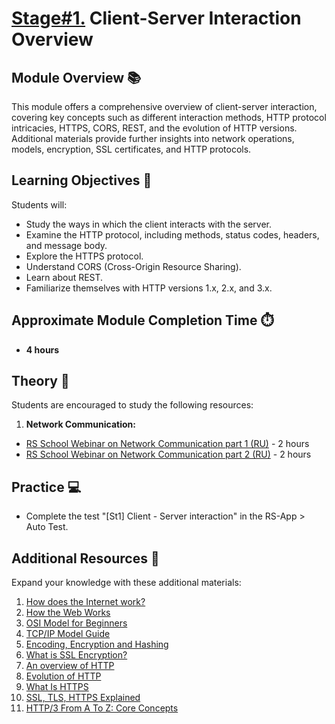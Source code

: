 # [Stage#1.](../../) Client-Server Interaction Overview

## Module Overview 📚

This module offers a comprehensive overview of client-server interaction, covering key concepts such as different interaction methods, HTTP protocol intricacies, HTTPS, CORS, REST, and the evolution of HTTP versions. Additional materials provide further insights into network operations, models, encryption, SSL certificates, and HTTP protocols.

## Learning Objectives 🎯

Students will:

- Study the ways in which the client interacts with the server.
- Examine the HTTP protocol, including methods, status codes, headers, and message body.
- Explore the HTTPS protocol.
- Understand CORS (Cross-Origin Resource Sharing).
- Learn about REST.
- Familiarize themselves with HTTP versions 1.x, 2.x, and 3.x.

## Approximate Module Completion Time ⏱️

- **4 hours**

## Theory 📖

Students are encouraged to study the following resources:

1. **Network Communication:**

- [RS School Webinar on Network Communication part 1 (RU)](https://www.youtube.com/watch?v=4jA9Nea51T8) - 2 hours
- [RS School Webinar on Network Communication part 2 (RU)](https://www.youtube.com/watch?v=_8GoJck9O9Y) - 2 hours

## Practice 💻

- Complete the test "[St1] Client - Server interaction" in the RS-App > Auto Test.

## Additional Resources 📘

Expand your knowledge with these additional materials:

1. [How does the Internet work?](https://developer.mozilla.org/en-US/docs/Learn/Common_questions/Web_mechanics/How_does_the_Internet_work)
2. [How the Web Works](https://developer.mozilla.org/en-US/docs/Learn/Getting_started_with_the_web/How_the_Web_works)
3. [OSI Model for Beginners](https://www.hackercoolmagazine.com/osi-model-for-beginners/#:~:text=In%20OSI%20Model%2C%20the%20network,these%20layers%20in%20more%20detail.)
4. [TCP/IP Model Guide](https://www.simplilearn.com/tutorials/cyber-security-tutorial/what-is-tcp-ip-model#:~:text=TCP%2FIP%20allows%20computers%20on,the%20host%20to%20the%20host.)
5. [Encoding, Encryption and Hashing](https://auth0.com/blog/encoding-encryption-hashing/)
6. [What is SSL Encryption?](https://www.arkoselabs.com/explained/ssl-encryption/)
7. [An overview of HTTP](https://developer.mozilla.org/en-US/docs/Web/HTTP/Overview)
8. [Evolution of HTTP](https://developer.mozilla.org/en-US/docs/Web/HTTP/Basics_of_HTTP/Evolution_of_HTTP)
9. [What Is HTTPS](https://www.cloudflare.com/learning/ssl/what-is-https/)
10. [SSL, TLS, HTTPS Explained](https://www.youtube.com/watch?v=j9QmMEWmcfo&t=14s)
11. [HTTP/3 From A To Z: Core Concepts](https://www.smashingmagazine.com/2021/08/http3-core-concepts-part1/)

